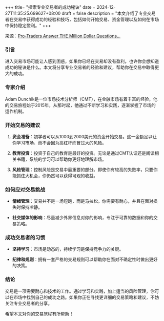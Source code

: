 +++
title= "探索专业交易者的成功秘诀"
date = 2024-12-27T11:35:25.699627+08:00
draft = false
description = "本文介绍了专业交易者在交易中获得成功的经验和技巧，包括如何开始交易、资金管理以及如何在市场中保持稳定盈利。"
+++

来源：[Pro-Traders Answer THE Million Dollar Questions...](https://www.youtube.com/watch?v=6XOPiLzQciU)

### 引言

进入交易市场可能让人感到困惑，如果你已经在交易却没有盈利，也许你会想知道成功的秘诀是什么。本文将分享专业交易者的经验和建议，帮助你在交易中取得更大的成功。

### 专家介绍

Adam Dunchik是一位市场技术分析师（CMT），在金融市场有着丰富的经验。他的交易旅程始于2015年，从那时起，他通过不断学习和实践，逐渐掌握了市场的运作机制。

### 开始交易的建议

1. **资金准备**：初学者可以从1000到2000美元的资金开始交易。这一金额足以让你学习市场，而不会因为高杠杆而冒过大的风险。
   
2. **教育投资**：投资于自己的教育是最好的投资。无论是通过CMT认证还是阅读相关书籍，系统的学习可以帮助你更好地理解市场。

3. **风险管理**：控制风险是交易中最重要的部分。即使你有较高的失败率，只要你能抓住大机会，你仍然可以获得可观的收益。

### 如何应对交易挑战

- **情绪管理**：交易并不是一场短跑，而是马拉松。你需要有耐心，并且在面对损失时保持冷静。
  
- **社交媒体的影响**：尽量减少外界信息对你的影响，专注于可靠的数据和你的交易策略。

### 成功交易者的习惯

- **坚持学习**：市场是动态的，持续学习是保持竞争力的关键。
  
- **纪律和规则**：拥有一套严格的交易规则可以帮助你在面对不确定性时做出更好的决策。

### 结论

交易是一项需要耐心和技术的工作。通过学习和实践，加上适当的风险管理，你可以在市场中找到自己的成功之路。如果你正在寻找更详细的交易策略和建议，不妨关注专业交易者的分享。

希望本文对你的交易旅程有所帮助！
